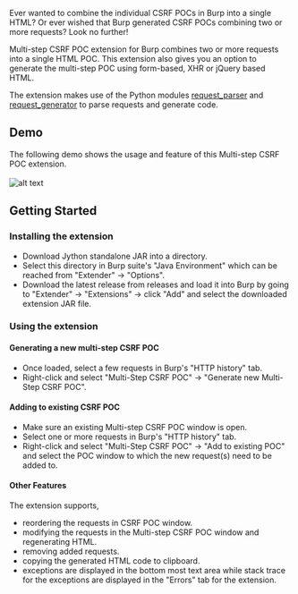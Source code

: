 Ever wanted to combine the individual CSRF POCs in Burp into a single HTML? Or ever wished that Burp generated CSRF POCs combining two or more requests? Look no further!  

Multi-step CSRF POC extension for Burp combines two or more requests into a single HTML POC. This extension also gives you an option to generate the multi-step POC using form-based, XHR or jQuery based HTML.  

The extension makes use of the Python modules [request_parser](https://github.com/wrvenkat/request_parser) and [request_generator](https://github.com/wrvenkat/request_generator) to parse requests and generate code.

## Demo
The following demo shows the usage and feature of this Multi-step CSRF POC extension.
<br>
<br> 
![alt text](https://github.com/wrvenkat/burp-multistep-csrf-poc/blob/master/.md/gifs/multi-step-csrf-demo.gif)

## Getting Started
### Installing the extension
* Download Jython standalone JAR into a directory.
* Select this directory in Burp suite's "Java Environment" which can be reached from "Extender" -> "Options".
* Download the latest release from releases and load it into Burp by going to "Extender" -> "Extensions" -> click "Add" and select the downloaded extension JAR file.

### Using the extension

#### Generating a new multi-step CSRF POC
* Once loaded, select a few requests in Burp's "HTTP history" tab.
* Right-click and select "Multi-Step CSRF POC" -> "Generate new Multi-Step CSRF POC".

#### Adding to existing CSRF POC
* Make sure an existing Multi-step CSRF POC window is open.
* Select one or more requests in Burp's "HTTP history" tab.
* Right-click and select "Multi-Step CSRF POC" -> "Add to existing POC" and select the POC window to which the new request(s) need to be added to.

#### Other Features
The extension supports,
* reordering the requests in CSRF POC window.
* modifying the requests in the Multi-step CSRF POC window and regenerating HTML.
* removing added requests.
* copying the generated HTML code to clipboard.
* exceptions are displayed in the bottom most text area while stack trace for the exceptions are displayed in the "Errors" tab for the extension.